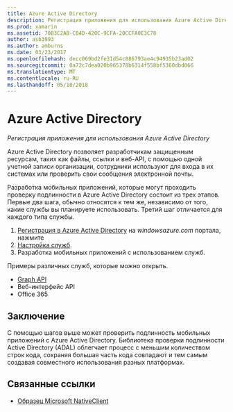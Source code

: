 ```yaml
---
title: Azure Active Directory
description: Регистрация приложения для использования Azure Active Directory
ms.prod: xamarin
ms.assetid: 70B3C2AB-CB4D-420C-9CFA-20CCFA0E3C78
author: asb3993
ms.author: amburns
ms.date: 03/23/2017
ms.openlocfilehash: decc069bd2fe31d54c886793ae4c94935b23ad02
ms.sourcegitcommit: 0a72c7dea020b965378b6314f558bf5360dbd066
ms.translationtype: MT
ms.contentlocale: ru-RU
ms.lasthandoff: 05/10/2018
---
```

# <a name="azure-active-directory"></a>Azure Active Directory

_Регистрация приложения для использования Azure Active Directory_

Azure Active Directory позволяет разработчикам защищенным ресурсам, таких как файлы, ссылки и веб-API, с помощью одной учетной записи организации, сотрудники используют для входа в их системах или проверить свои сообщения электронной почты.

Разработка мобильных приложений, которые могут проходить проверку подлинности в Azure Active Directory состоит из трех этапов.
Первые два шага, обычно относятся к тем же, независимо от того, какие службы вы планируете использовать. Третий шаг отличается для каждого типа службы.

  1. [Регистрация в Azure Active Directory](~/cross-platform/data-cloud/active-directory/get-started/register.md) на *windowsazure.com* портала, нажмите
  2. [Настройка служб](~/cross-platform/data-cloud/active-directory/get-started/configure.md).
  3. Разработка мобильных приложений с использованием служб.

Примеры различных служб, которые можно открыть.

- [Graph API](~/cross-platform/data-cloud/active-directory/graph.md)
- Веб-интерфейс API
- Office 365


## <a name="conclusion"></a>Заключение

С помощью шагов выше может проверить подлинность мобильных приложений с Azure Active Directory. Библиотека проверки подлинности Active Directory (ADAL) облегчает процесс с меньшим количеством строк кода, сохраняя большая часть кода совпадают и тем самым создавая совместного использования разных платформах.



## <a name="related-links"></a>Связанные ссылки

- [Образец Microsoft NativeClient](https://github.com/AzureADSamples/NativeClient-MultiTarget-DotNet)
